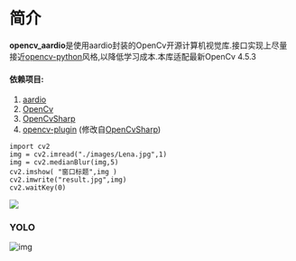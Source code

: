 # 简介

**opencv_aardio**是使用aardio封装的OpenCv开源计算机视觉库.接口实现上尽量接近[opencv-python](https://pypi.org/project/opencv-python/)风格,以降低学习成本.本库适配最新OpenCv 4.5.3

#### 依赖项目:

1. [aardio](http://www.aardio.com/)
2. [OpenCv](https://opencv.org/)
3. [OpenCvSharp](https://github.com/shimat/opencvsharp)
4. [opencv-plugin](https://github.com/xuncv/opencv-plugin/) (修改自[OpenCvSharp](https://github.com/shimat/opencvsharp))

```aardio
import cv2
img = cv2.imread("./images/Lena.jpg",1)
img = cv2.medianBlur(img,5)
cv2.imshow( "窗口标题",img )
cv2.imwrite("result.jpg",img)
cv2.waitKey(0)
```

![](https://i.loli.net/2021/09/30/VcB9TFawIusfzvE.png)



### YOLO

![img](https://github.com/xuncv/opencv_aardio/raw/main/images/detect.jpg)
